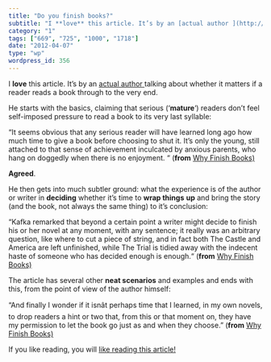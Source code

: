 ```yaml
---
title: "Do you finish books?"
subtitle: "I **love** this article. It’s by an [actual author ](http://tim-parks.com/)talking about whether it ..."
category: "1"
tags: ["669", "725", "1000", "1718"]
date: "2012-04-07"
type: "wp"
wordpress_id: 356
---
```

I **love** this article. It’s by an [actual author ](http://tim-parks.com/)talking about whether it matters if a reader reads a book through to the very end.

He starts with the basics, claiming that serious (‘**mature**‘) readers don’t feel self-imposed pressure to read a book to its very last syllable:

> 
“It seems obvious that any serious reader will have learned long ago how much time to give a book before choosing to shut it. It’s only the young, still attached to that sense of achievement inculcated by anxious parents, who hang on doggedly when there is no enjoyment. “ (**from** [Why Finish Books)](http://www.nybooks.com/blogs/nyrblog/2012/mar/13/why-finish-books/)

**Agreed**.

He then gets into much subtler ground: what the experience is of the author or writer in **deciding** whether it’s time to **wrap things** **up** and bring the story (and the book, not always the same thing) to it’s conclusion:

> 
“Kafka remarked that beyond a certain point a writer might decide to finish his or her novel at any moment, with any sentence; it really was an arbitrary question, like where to cut a piece of string, and in fact both The Castle and America are left unfinished, while The Trial is tidied away with the indecent haste of someone who has decided enough is enough.“ (**from** [Why Finish Books)](http://www.nybooks.com/blogs/nyrblog/2012/mar/13/why-finish-books/)

The article has several other **neat scenarios** and examples and ends with this, from the point of view of the author himself:

> 
“And finally I wonder if it isnât perhaps time that I learned, in my own novels, to drop readers a hint or two that, from this or that moment on, they have my permission to let the book go just as and when they choose.” (**from** [Why Finish Books)](http://www.nybooks.com/blogs/nyrblog/2012/mar/13/why-finish-books/)

If you like reading, you will [like reading this article!](http://www.nybooks.com/blogs/nyrblog/2012/mar/13/why-finish-books/)